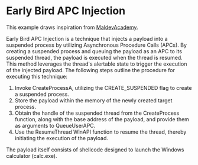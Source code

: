 # Early Bird APC Injection

This example draws inspiration from [MaldevAcademy](https://maldevacademy.com/).

Early Bird APC Injection is a technique that injects a payload into a suspended process by utilizing Asynchronous Procedure Calls (APCs). By creating a suspended process and queuing the payload as an APC to its suspended thread, the payload is executed when the thread is resumed. This method leverages the thread's alertable state to trigger the execution of the injected payload. The following steps outline the procedure for executing this technique:
1. Invoke CreateProcessA, utilizing the CREATE_SUSPENDED flag to create a suspended process.
2. Store the payload within the memory of the newly created target process.
3. Obtain the handle of the suspended thread from the CreateProcess function, along with the base address of the payload, and provide them as arguments to QueueUserAPC.
4. Use the ResumeThread WinAPI function to resume the thread, thereby initiating the execution of the payload.

The payload itself consists of shellcode designed to launch the Windows calculator (calc.exe).
